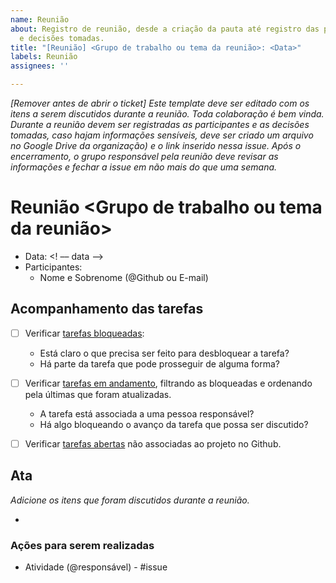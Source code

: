 ```yaml
---
name: Reunião
about: Registro de reunião, desde a criação da pauta até registro das participantes
  e decisões tomadas.
title: "[Reunião] <Grupo de trabalho ou tema da reunião>: <Data>"
labels: Reunião
assignees: ''

---
```


_[Remover antes de abrir o ticket] Este template deve ser editado com os itens a serem discutidos durante a reunião. Toda colaboração é bem vinda. Durante a reunião devem ser registradas as participantes e as decisões tomadas, caso hajam informações sensíveis, deve ser criado um arquivo no Google Drive da organização) e o link inserido nessa issue. Após o encerramento, o grupo responsável pela reunião deve revisar as informações e fechar a issue em não mais do que uma semana._

# Reunião <Grupo de trabalho ou tema da reunião>

- Data: <! –– data ––>
- Participantes:
  - Nome e Sobrenome (@Github ou E-mail)

## Acompanhamento das tarefas

- [ ] Verificar [tarefas bloqueadas](https://github.com/scipy-latinamerica/scipylat2021-org/projects/1?card_filter_query=label%3Abloqueado):
  - Está claro o que precisa ser feito para desbloquear a tarefa?
  - Há parte da tarefa que pode prosseguir de alguma forma?
- [ ] Verificar [tarefas em andamento](https://github.com/scipy-latinamerica/scipylat2021-org/issues?q=is%3Aissue+is%3Aopen+sort%3Aupdated-asc+-label%3ABloqueado+project%3Ascipy-latinamerica%2Fscipylat2021-org%2F1+), filtrando as bloqueadas e ordenando pela últimas que foram atualizadas.
  - A tarefa está associada a uma pessoa responsável?
  - Há algo bloqueando o avanço da tarefa que possa ser discutido?
- [ ] Verificar [tarefas abertas](https://github.com/scipy-latinamerica/scipylat2021-org/issues?q=is%3Aissue+is%3Aopen+project%3Ascipy-latinamerica%2Fscipylat2021-org%2F1+) não associadas ao projeto no Github.


## Ata

_Adicione os itens que foram discutidos durante a reunião._

-

### Ações para serem realizadas

- Atividade (@responsável) - #issue
